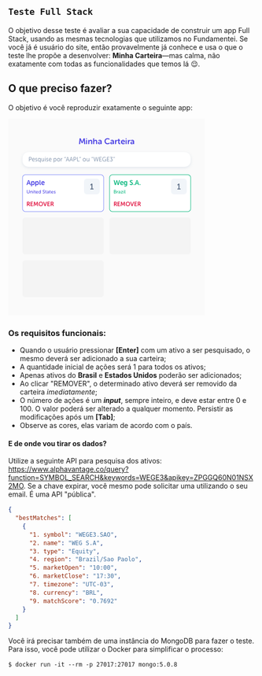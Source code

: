 ## `Teste Full Stack`

O objetivo desse teste é avaliar a sua capacidade de construir um app Full Stack, usando as mesmas tecnologias que utilizamos no Fundamentei. Se você já é usuário do site, então provavelmente já conhece e usa o que o teste lhe propõe a desenvolver: **Minha Carteira**—mas calma, não exatamente com todas as funcionalidades que temos lá 😌.

## O que preciso fazer?

O objetivo é você reproduzir exatamente o seguinte app:

![Minha Carteira](./Minha%20Carteira@1.png)

### Os requisitos funcionais:

- Quando o usuário pressionar **[Enter]** com um ativo a ser pesquisado, o mesmo deverá ser adicionado a sua carteira;
- A quantidade inicial de ações será 1 para todos os ativos;
- Apenas ativos do **Brasil** e **Estados Unidos** poderão ser adicionados;
- Ao clicar "REMOVER", o determinado ativo deverá ser removido da carteira _imediatamente_;
- O número de ações é um **_input_**, sempre inteiro, e deve estar entre 0 e 100. O valor poderá ser alterado a qualquer momento. Persistir as modificações após um **[Tab]**;
- Observe as cores, elas variam de acordo com o país.

#### E de onde vou tirar os dados?

Utilize a seguinte API para pesquisa dos ativos: https://www.alphavantage.co/query?function=SYMBOL_SEARCH&keywords=WEGE3&apikey=ZPGGQ60N01NSX2MO. Se a chave expirar, você mesmo pode solicitar uma utilizando o seu email. É uma API "pública".

```JSON
{
  "bestMatches": [
    {
      "1. symbol": "WEGE3.SAO",
      "2. name": "WEG S.A",
      "3. type": "Equity",
      "4. region": "Brazil/Sao Paolo",
      "5. marketOpen": "10:00",
      "6. marketClose": "17:30",
      "7. timezone": "UTC-03",
      "8. currency": "BRL",
      "9. matchScore": "0.7692"
    }
  ]
}
```

Você irá precisar também de uma instância do MongoDB para fazer o teste. Para isso, você pode utilizar o Docker para
simplificar o processo:

```SH
$ docker run -it --rm -p 27017:27017 mongo:5.0.8
```
